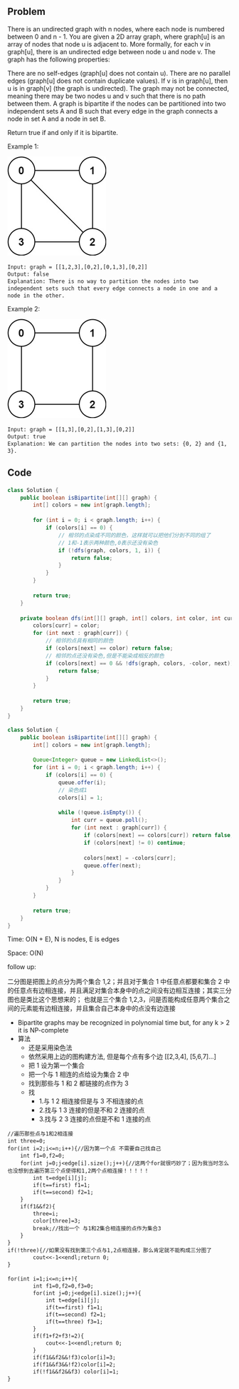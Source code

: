 ## Problem

There is an undirected graph with n nodes, where each node is numbered between 0 and n - 1. You are given a 2D array graph, where graph[u] is an array of nodes that node u is adjacent to. More formally, for each v in graph[u], there is an undirected edge between node u and node v. The graph has the following properties:

There are no self-edges (graph[u] does not contain u).
There are no parallel edges (graph[u] does not contain duplicate values).
If v is in graph[u], then u is in graph[v] (the graph is undirected).
The graph may not be connected, meaning there may be two nodes u and v such that there is no path between them.
A graph is bipartite if the nodes can be partitioned into two independent sets A and B such that every edge in the graph connects a node in set A and a node in set B.

Return true if and only if it is bipartite.

Example 1:

![image tooltip here](./assets/785-1.jpeg)

```
Input: graph = [[1,2,3],[0,2],[0,1,3],[0,2]]
Output: false
Explanation: There is no way to partition the nodes into two independent sets such that every edge connects a node in one and a node in the other.
```

Example 2:

![image tooltip here](./assets/785-2.jpeg)

```
Input: graph = [[1,3],[0,2],[1,3],[0,2]]
Output: true
Explanation: We can partition the nodes into two sets: {0, 2} and {1, 3}.
```

## Code

```java
class Solution {
    public boolean isBipartite(int[][] graph) {
        int[] colors = new int[graph.length];

        for (int i = 0; i < graph.length; i++) {
            if (colors[i] == 0) {
                // 相邻的点染成不同的颜色，这样就可以把他们分到不同的组了
                // 1和-1表示两种颜色,0表示还没有染色
                if (!dfs(graph, colors, 1, i)) {
                    return false;
                }
            }
        }

        return true;
    }

    private boolean dfs(int[][] graph, int[] colors, int color, int curr) {
        colors[curr] = color;
        for (int next : graph[curr]) {
            // 相邻的点具有相同的颜色
            if (colors[next] == color) return false;
            // 相邻的点还没有染色,但是不能染成相反的颜色
            if (colors[next] == 0 && !dfs(graph, colors, -color, next)) {
                return false;
            }
        }

        return true;
    }
}
```

```java
class Solution {
    public boolean isBipartite(int[][] graph) {
        int[] colors = new int[graph.length];

        Queue<Integer> queue = new LinkedList<>();
        for (int i = 0; i < graph.length; i++) {
            if (colors[i] == 0) {
                queue.offer(i);
                // 染色成1
                colors[i] = 1;

                while (!queue.isEmpty()) {
                    int curr = queue.poll();
                    for (int next : graph[curr]) {
                        if (colors[next] == colors[curr]) return false;
                        if (colors[next] != 0) continue;

                        colors[next] = -colors[curr];
                        queue.offer(next);
                    }
                }
            }
        }

        return true;
    }
}
```

Time: O(N + E), N is nodes, E is edges

Space: O(N)

follow up:

二分图是把图上的点分为两个集合 1,2；并且对于集合 1 中任意点都要和集合 2 中的任意点有边相连接，并且满足对集合本身中的点之间没有边相互连接；其实三分图也是类比这个思想来的；
也就是三个集合 1,2,3，问是否能构成任意两个集合之间的元素能有边相连接，并且集合自己本身中的点没有边连接

- Bipartite graphs may be recognized in polynomial time but, for any k > 2 it is NP-complete
- 算法
  - 还是采用染色法
  - 依然采用上边的图构建方法, 但是每个点有多个边 [[2,3,4], [5,6,7]...]
  - 把 1 设为第一个集合
  - 把一个与 1 相连的点给设为集合 2 中
  - 找到那些与 1 和 2 都链接的点作为 3
  - 找
    - 1.与 1 2 相连接但是与 3 不相连接的点
    - 2.找与 1 3 连接的但是不和 2 连接的点
    - 3.找与 2 3 连接的点但是不和 1 连接的点

```
//遍历那些点与1和2相连接
int three=0;
for(int i=2;i<=n;i++){//因为第一个点 不需要自己找自己
    int f1=0,f2=0;
    for(int j=0;j<edge[i].size();j++){//这两个for就很巧妙了；因为我当时怎么也没想到去遍历第三个点使得和1,2两个点相连接！！！！！
        int t=edge[i][j];
        if(t==first) f1=1;
        if(t==second) f2=1;
    }
    if(f1&&f2){
        three=i;
        color[three]=3;
        break;//找出一个 与1和2集合相连接的点作为集合3
    }
}
if(!three){//如果没有找到第三个点与1,2点相连接，那么肯定就不能构成三分图了
        cout<<-1<<endl;return 0;
}

for(int i=1;i<=n;i++){
        int f1=0,f2=0,f3=0;
        for(int j=0;j<edge[i].size();j++){
            int t=edge[i][j];
            if(t==first) f1=1;
            if(t==second) f2=1;
            if(t==three) f3=1;
        }
        if(f1+f2+f3!=2){
            cout<<-1<<endl;return 0;
        }
        if(f1&&f2&&!f3)color[i]=3;
        if(f1&&f3&&!f2)color[i]=2;
        if(!f1&&f2&&f3) color[i]=1;
}
```
